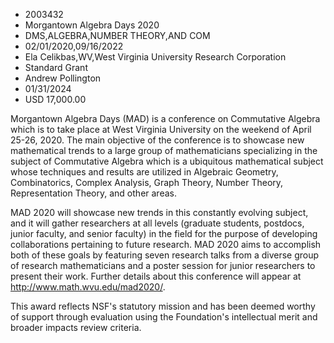 
* 2003432
* Morgantown Algebra Days 2020
* DMS,ALGEBRA,NUMBER THEORY,AND COM
* 02/01/2020,09/16/2022
* Ela Celikbas,WV,West Virginia University Research Corporation
* Standard Grant
* Andrew Pollington
* 01/31/2024
* USD 17,000.00

Morgantown Algebra Days (MAD) is a conference on Commutative Algebra which is to
take place at West Virginia University on the weekend of April 25-26, 2020. The
main objective of the conference is to showcase new mathematical trends to a
large group of mathematicians specializing in the subject of Commutative Algebra
which is a ubiquitous mathematical subject whose techniques and results are
utilized in Algebraic Geometry, Combinatorics, Complex Analysis, Graph Theory,
Number Theory, Representation Theory, and other areas.

MAD 2020 will showcase new trends in this constantly evolving subject, and it
will gather researchers at all levels (graduate students, postdocs, junior
faculty, and senior faculty) in the field for the purpose of developing
collaborations pertaining to future research. MAD 2020 aims to accomplish both
of these goals by featuring seven research talks from a diverse group of
research mathematicians and a poster session for junior researchers to present
their work. Further details about this conference will appear at
http://www.math.wvu.edu/mad2020/.

This award reflects NSF's statutory mission and has been deemed worthy of
support through evaluation using the Foundation's intellectual merit and broader
impacts review criteria.
